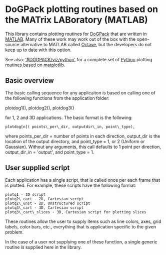 DoGPack plotting routines based on the MATrix LABoratory (MATLAB)
=================================================================

This library contains plotting routines for [DoGPack](../../README.md) that
are written in [MATLAB](http://www.mathworks.com/).  Many of these work
may work out of the box with the open-source alternative to MATLAB called 
[Octave](http://www.gnu.org/software/octave/), but the developers do not keep
up to date with this option.

See also: ['$DOGPACK/viz/python'](../python/README.md) for a complete set of 
[Python](http://www.python.org/)
plotting routines based on [matplotlib](http://matplotlib.org/).

Basic overview
--------------

The basic calling sequence for any applicaiton is based on calling one of the
following functions from the application folder:

plotdog1(), plotdog2(), plotdog3()

for 1, 2 and 3D applications.  The basic format is the following:

    plotdog[n]( points\_per\_dir, outputdir\_in, point\_type),

where points\_per\_dir = number of points in each direction, output\_dir is the
location of the output directory, and point\_type = 1, or 2 (Uniform or
Gaussian).  Without any arguments, this call defaults to 1 point per
direction, output\_dir\_in = 'output', and point\_type = 1.

User supplied script
--------------------

Each application has a single script, that is called once per each frame that
is plotted.  For example, these scripts have the following format:

    plotq1 - 1D script
    plotq2\_cart - 2D, Cartesian script
    plotq2\_unst - 2D, Unstructured script
    plotq3\_cart - 3D, Cartesian script
    plotq3\_cart\_slices - 3D, Cartesian script for plotting slices

These routines allow the user to supply items such as line colors, axes, grid
labels, color bars, etc., everything that is application specific to the given
problem.

In the case of a user not supplying one of these function, a single generic
routine is supplied here in the library.

